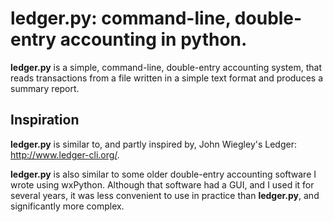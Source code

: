 # ledger.py: command-line, double-entry accounting in python.

**ledger.py** is a simple, command-line, double-entry accounting system, that reads transactions
from a file written in a simple text format and produces a summary report.

## Inspiration

**ledger.py** is similar to, and partly inspired by, John Wiegley's Ledger: http://www.ledger-cli.org/.

**ledger.py** is also similar to some older double-entry accounting software I wrote using
wxPython. Although that software had a GUI, and I used it for several years, it was less convenient
to use in practice than **ledger.py**, and significantly more complex.










